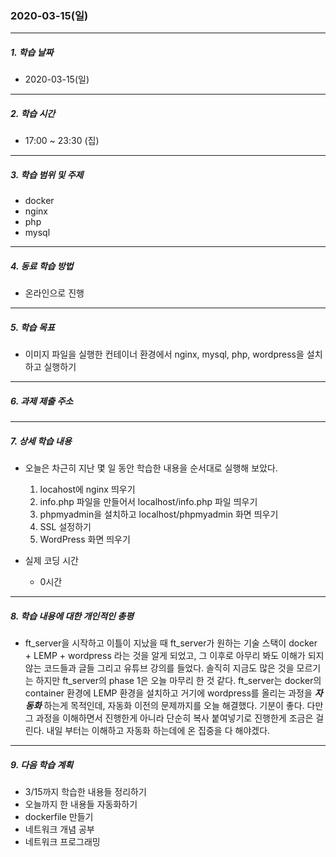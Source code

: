 ### 2020-03-15(일)

-----

##### 1. 학습 날짜

- 2020-03-15(일)

-----

##### 2. 학습 시간

- 17:00 ~ 23:30 (집)

-----

##### 3. 학습 범위 및 주제

- docker
- nginx
- php
- mysql

-----

##### 4. 동료 학습 방법

- 온라인으로 진행

-----

##### 5. 학습 목표

- 이미지 파일을 실행한 컨테이너 환경에서 nginx, mysql, php, wordpress을 설치하고 실행하기

-----

##### 6. 과제 제출 주소

-----

##### 7. 상세 학습 내용

- 오늘은 차근히 지난 몇 일 동안 학습한 내용을 순서대로 실행해 보았다.
  1. locahost에 nginx 띄우기
  2. info.php 파일을 만들어서 localhost/info.php 파일 띄우기
  3. phpmyadmin을 설치하고 localhost/phpmyadmin 화면 띄우기
  4. SSL 설정하기
  5. WordPress 화면 띄우기

- 실제 코딩 시간
  - 0시간

-----

##### 8. 학습 내용에 대한 개인적인 총평

- ft_server을 시작하고 이틀이 지났을 때 ft_server가 원하는 기술 스택이 docker + LEMP + wordpress 라는 것을 알게 되었고, 그 이후로 아무리 봐도 이해가 되지 않는 코드들과 글들 그리고 유튜브 강의를 들었다. 솔직히 지금도 많은 것을 모르기는 하지만 ft_server의 phase 1은 오늘 마무리 한 것 같다. ft_server는 docker의 container 환경에 LEMP 환경을 설치하고 거기에 wordpress를 올리는 과정을 ***자동화*** 하는게 목적인데, 자동화 이전의 문제까지를 오늘 해결했다. 기분이 좋다. 다만 그 과정을 이해하면서 진행한게 아니라 단순히 복사 붙여넣기로 진행한게 조금은 걸린다. 내일 부터는 이해하고 자동화 하는데에 온 집중을 다 해야겠다.

-----

##### 9. 다음 학습 계획

- 3/15까지 학습한 내용들 정리하기
- 오늘까지 한 내용들 자동화하기
- dockerfile 만들기
- 네트워크 개념 공부
- 네트워크 프로그래밍